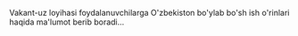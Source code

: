 Vakant-uz loyihasi foydalanuvchilarga O'zbekiston bo'ylab bo'sh ish o'rinlari haqida ma'lumot berib boradi...
